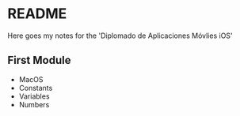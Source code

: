 # README

Here goes my notes for the 'Diplomado de Aplicaciones Móvlies iOS'

## First Module
- MacOS
- Constants
- Variables
- Numbers
